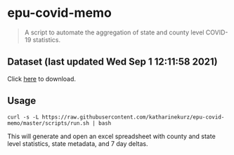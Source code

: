 # epu-covid-memo

> A script to automate the aggregation of state and county level COVID-19 statistics.

<!-- tmpl start -->

## Dataset (last updated Wed Sep  1 12:11:58 2021)

Click [here](https://covid-artifacts.s3.amazonaws.com/records/2021-9-1-121157-covid_artifact.xls) to download.

<!-- tmpl end -->

## Usage

```
curl -s -L https://raw.githubusercontent.com/katharinekurz/epu-covid-memo/master/scripts/run.sh | bash
```

This will generate and open an excel spreadsheet with county and state level statistics, state metadata, and 7 day deltas.